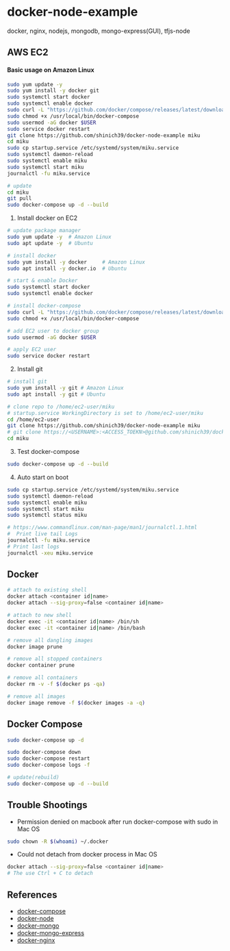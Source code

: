 # docker-node-example

docker, nginx, nodejs, mongodb, mongo-express(GUI), tfjs-node

## AWS EC2

#### Basic usage on Amazon Linux

```sh
sudo yum update -y
sudo yum install -y docker git
sudo systemctl start docker
sudo systemctl enable docker
sudo curl -L "https://github.com/docker/compose/releases/latest/download/docker-compose-$(uname -s)-$(uname -m)" -o /usr/local/bin/docker-compose
sudo chmod +x /usr/local/bin/docker-compose
sudo usermod -aG docker $USER
sudo service docker restart
git clone https://github.com/shinich39/docker-node-example miku
cd miku
sudo cp startup.service /etc/systemd/system/miku.service
sudo systemctl daemon-reload
sudo systemctl enable miku
sudo systemctl start miku
journalctl -fu miku.service

# update
cd miku
git pull
sudo docker-compose up -d --build
```

1. Install docker on EC2

```sh
# update package manager
sudo yum update -y  # Amazon Linux
sudo apt update -y  # Ubuntu

# install docker
sudo yum install -y docker     # Amazon Linux
sudo apt install -y docker.io  # Ubuntu

# start & enable Docker
sudo systemctl start docker
sudo systemctl enable docker

# install docker-compose
sudo curl -L "https://github.com/docker/compose/releases/latest/download/docker-compose-$(uname -s)-$(uname -m)" -o /usr/local/bin/docker-compose
sudo chmod +x /usr/local/bin/docker-compose

# add EC2 user to docker group
sudo usermod -aG docker $USER

# apply EC2 user
sudo service docker restart
```

2. Install git

```sh
# install git
sudo yum install -y git # Amazon Linux
sudo apt install -y git # Ubuntu

# clone repo to /home/ec2-user/miku
# startup.service WorkingDirectory is set to /home/ec2-user/miku
cd /home/ec2-user
git clone https://github.com/shinich39/docker-node-example miku
# git clone https://<USERNAME>:<ACCESS_TOEKN>@github.com/shinich39/docker-node-example.git miku
cd miku
```

3. Test docker-compose

```sh
sudo docker-compose up -d --build
```

4. Auto start on boot

```sh
sudo cp startup.service /etc/systemd/system/miku.service
sudo systemctl daemon-reload
sudo systemctl enable miku
sudo systemctl start miku
sudo systemctl status miku

# https://www.commandlinux.com/man-page/man1/journalctl.1.html
#  Print live tail Logs
journalctl -fu miku.service
# Print last logs
journalctl -xeu miku.service
```

## Docker

```sh
# attach to existing shell
docker attach <container id|name>
docker attach --sig-proxy=false <container id|name> 

# attach to new shell
docker exec -it <container id|name> /bin/sh
docker exec -it <container id|name> /bin/bash

# remove all dangling images 
docker image prune

# remove all stopped containers
docker container prune

# remove all containers
docker rm -v -f $(docker ps -qa)

# remove all images
docker image remove -f $(docker images -a -q)
```

## Docker Compose

```sh
sudo docker-compose up -d

sudo docker-compose down
sudo docker-compose restart
sudo docker-compose logs -f

# update(rebuild)
sudo docker-compose up -d --build
```

## Trouble Shootings

- Permission denied on macbook after run docker-compose with sudo in Mac OS

```sh
sudo chown -R $(whoami) ~/.docker
```

- Could not detach from docker process in Mac OS

```sh
docker attach --sig-proxy=false <container id|name>
# The use Ctrl + C to detach
```

## References

- [docker-compose](https://docs.docker.com/compose/)
- [docker-node](https://hub.docker.com/_/node)
- [docker-mongo](https://hub.docker.com/_/mongo)
- [docker-mongo-express](https://hub.docker.com/_/mongo-express)
- [docker-nginx](https://hub.docker.com/_/nginx)